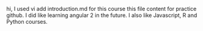 hi, I used vi add introduction.md for this course
this file content for practice github.
I did like learning angular 2 in the future.
I also like Javascript, R and Python courses.
